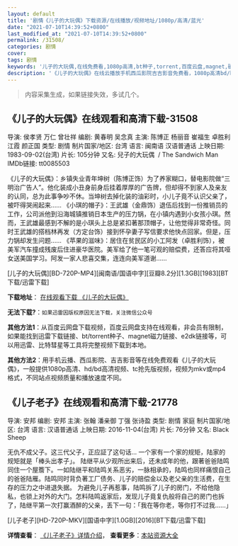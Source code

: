 ```yaml
---
layout: default
title: '剧情《儿子的大玩偶》下载资源/在线播放/视频地址/1080p/高清/蓝光'
date: "2021-07-10T14:39:52+0800"
last_modified_at: "2021-07-10T14:39:52+0800"
permalink: /31508/
categories: 剧情
cover:
tags: 剧情
keywords: '儿子的大玩偶,在线免费看,1080p高清,bt种子,torrent,百度云盘,magnet,磁力链,迅雷下载资源'
description: '《儿子的大玩偶》在线云播放手机西瓜影院吉吉影音免费看，1080p高清bd/hd未删减完整版和tc抢先枪版，mkv/mp4格式，附带bt/torrent种子、magnet/磁力链、百度云盘、网盘资源迅雷下载链接'
---
```


>内容采集生成，如果链接失效，多试几个。


## 《儿子的大玩偶》在线观看和高清下载-31508

导演: 侯孝贤 万仁 曾壮祥 编剧: 黄春明 吴念真 主演: 陈博正 杨丽音 崔福生 卓胜利 江霞 颜正国 类型: 剧情 制片国家/地区: 台湾 语言: 闽南语 汉语普通话 上映日期: 1983-09-02(台湾) 片长: 105分钟 又名: 兒子的大玩偶  / The Sandwich Man IMDb链接: tt0085503

《儿子的大玩偶》：乡镇失业青年坤树（陈博正饰）为了养家糊口，替电影院做“三明治广告人”。他化装成小丑身前身后挂着厚厚的广告牌，但却得不到家人及亲友的认同，总为此事争吵不休。当坤树去掉化装的油彩时，小儿子竟不认识父亲了，被吓得哭闹起来…… 《小琪的帽子》：王武雄（金鼎饰）退伍后找到一份推销员的工作，公司派他到沿海城镇推销日本生产的压力锅，在小镇内遇到小女孩小琪。然而，王武雄最感到不解的是小琪头上总是紧扣著那顶帽子，让他觉得非常奇怪。同时王武雄的搭档林再发（方定台饰）接到怀孕妻子写信要求他快点回家。但是，压力锅却发生问题…… 《苹果的滋味》：居住在贫民区的小工阿发（卓胜利饰），被美军汽车撞成残废后住进豪华医院。美军给了他一笔可观的赔偿费，还答应将其哑女送美国学习。阿发一家人悲喜交集，连连向美军道谢……


[儿子的大玩偶][BD-720P-MP4][闽南语/国语中字][豆瓣8.2分][1.3GB][1983][BT下载/迅雷下载]

**下载地址**： [在线观看下载 《儿子的大玩偶》](https://www.btdx8.com/torrent/the_sandwich_man_1983.html) 


**无法下载?**：`如果迅雷因版权原因无法下载，关注微信公众号 `

**其他方法1**：从百度云网盘下载视频，百度云网盘支持在线观看，非会员有限制，如果能找到迅雷下载链接、bt/torrent种子、magnet磁力链接、e2dk链接等，可以用迅雷、比特彗星等工具将完整视频下载到本地。

**其他方法2**：用手机云播、西瓜影院、吉吉影音等在线免费观看《儿子的大玩偶》，一般提供1080p高清、hd/bd高清视频、tc抢先版视频，视频为mkv或mp4格式，不同站点视频质量和播放速度不同。


## 《儿子老子》在线观看和高清下载-21778

导演: 安邦 编剧: 安邦 主演: 张翰 潘亲御 丁强 张诗盈 类型: 剧情 家庭 制片国家/地区: 台湾 语言: 汉语普通话 上映日期: 2016-11-04(台湾) 片长: 76分钟 又名: Black Sheep

无仇不成父子。这三代父子，正应証了这句话… 一个家有一个家的规矩，陆家的规矩就是「棒头出孝子」。 陆继平从少观所出来后，还未成年的他，跟著爸爸陆鸣同住一个屋簷下。一如陆继平和陆鸣关系恶劣，一脉相承的，陆鸣也同样痛恨自己的爸爸陆雁。陆鸣同时背负著工厂债务、儿子的赔偿金以及老父亲的生活费，在生存的压力之中进退失据。 为避免儿子再惹事，陆鸣拆了儿子的房门，不给他隐私，也锁上对外的大门。怎料陆鸣返家后，发现儿子竟复仇般将自己的房门也拆了，陆继平第一次打赢酒醉的父亲，丢下一句：「我在等你老，等你打不过我……」


[儿子老子][HD-720P-MKV][国语中字][1.0GB][2016][BT下载/迅雷下载]

**详情查看**： [《儿子老子》详情介绍](/movie/21778/)， **查看更多**：[本站资源大全](/movie/t/all/)

